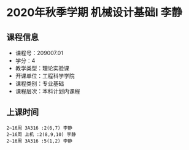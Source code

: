 # 2020年秋季学期 机械设计基础I 李静






## 课程信息

- 课程号：209007.01
- 学分：4
- 教学类型：理论实验课
- 开课单位：工程科学学院
- 课程类别：专业基础
- 课程层次：本科计划内课程

## 上课时间

```
2~16周 3A316 :2(6,7) 李静
2~16周 上机 :2(8,9,10) 李静
2~16周 3A316 :5(1,2) 李静
```

